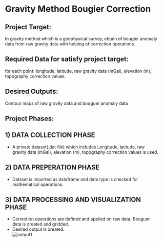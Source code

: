 # Gravity Method Bougier Correction
## Project Target:
In gravity method which is a geophysical survey, obtain of bougier anomaly data from raw gravity data with helping of correction operations.
## Required Data for satisfy project target: 
for each point: longitude, latitude, raw gravity data (mGal), elevation (m), topography correction values.
## Desired Outputs: 
Contour maps of raw gravity data and bouguer anomaly data
## Project Phases:
  ##  1) DATA COLLECTION PHASE
  - A private dataset(.dat file) which includes Longitude, latitude, raw gravity data (mGal), elevation (m), topography correction values is used. 
  ##  2) DATA PREPERATION PHASE
  - Dataset is imported as dataframe and data type is checked for mathematical operations.
  ##  3) DATA PROCESSING AND VISUALIZATION PHASE
  - Correction operations are defined and applied on raw data. Bouguer data is created and gridded.
  - Desired output is created.<br/>
  ![output1](https://user-images.githubusercontent.com/114949587/225312730-b6f4b365-20ea-4686-81d2-4550eef802b9.png)

